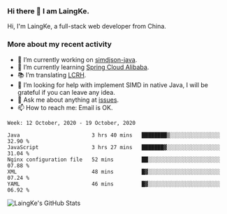 ### Hi there 👋 I am LaingKe.

Hi, I'm LaingKe, a full-stack web developer from China.

### More about my recent activity

- 🔭 I’m currently working on [simdjson-java](https://github.com/laingke/simdjson-java).
- 🌱 I’m currently learning [Spring Cloud Alibaba](https://github.com/alibaba/spring-cloud-alibaba).
- :books: I’m translating [LCRH](https://github.com/LCTT/LCRH).
- 🤔 I’m looking for help with implement SIMD in native Java, I will be grateful if you can leave any idea.
- 💬 Ask me about anything at [issues](https://github.com/laingke/laingke/issues).
- 📫 How to reach me: Email is OK.

<!--START_SECTION:waka-->
```text
Week: 12 October, 2020 - 19 October, 2020

Java                       3 hrs 40 mins   ████████▒░░░░░░░░░░░░░░░░   32.90 % 
JavaScript                 3 hrs 27 mins   ███████▓░░░░░░░░░░░░░░░░░   31.04 % 
Nginx configuration file   52 mins         ██░░░░░░░░░░░░░░░░░░░░░░░   07.88 % 
XML                        48 mins         █▓░░░░░░░░░░░░░░░░░░░░░░░   07.24 % 
YAML                       46 mins         █▓░░░░░░░░░░░░░░░░░░░░░░░   06.92 % 
```
<!--END_SECTION:waka-->

![LaingKe's GitHub Stats](https://github-readme-stats.vercel.app/api?username=laingke&show_icons=true&theme=nightowl&count_private=true)
